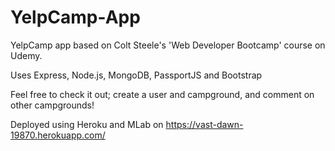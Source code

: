 # YelpCamp-App
YelpCamp app based on Colt Steele's 'Web Developer Bootcamp' course on Udemy.

Uses Express, Node.js, MongoDB, PassportJS and Bootstrap

Feel free to check it out; create a user and campground, and comment on other campgrounds!

Deployed using Heroku and MLab on https://vast-dawn-19870.herokuapp.com/

